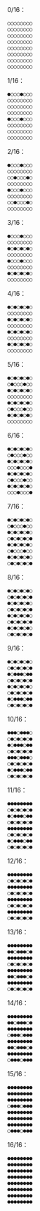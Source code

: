 0/16：

```
○○○○○○○○
○○○○○○○○
○○○○○○○○
○○○○○○○○
○○○○○○○○
○○○○○○○○
○○○○○○○○
○○○○○○○○
```

1/16：

```
●○○○●○○○
○○○○○○○○
○○○○○○○○
○○○○○○○○
●○○○●○○○
○○○○○○○○
○○○○○○○○
○○○○○○○○
```

2/16：

```
●○○○●○○○
○○○○○○○○
○○●○○○●○
○○○○○○○○
●○○○●○○○
○○○○○○○○
○○●○○○●○
○○○○○○○○
```

3/16：

```
●○○○●○○○
○○○○○○○○
●○●○●○●○
○○○○○○○○
●○○○●○○○
○○○○○○○○
●○●○●○●○
○○○○○○○○
```

4/16：

```
●○●○●○●○
○○○○○○○○
●○●○●○●○
○○○○○○○○
●○●○●○●○
○○○○○○○○
●○●○●○●○
○○○○○○○○
```

5/16：

```
●○●○●○●○
○●○○○●○○
●○●○●○●○
○○○○○○○○
●○●○●○●○
○●○○○●○○
●○●○●○●○
○○○○○○○○
```

6/16：

```
●○●○●○●○
○●○○○●○○
●○●○●○●○
○○○●○○○●
●○●○●○●○
○●○○○●○○
●○●○●○●○
○○○●○○○●
```

7/16：

```
●○●○●○●○
○●○○○●○○
●○●○●○●○
○●○●○●○●
●○●○●○●○
○●○○○●○○
●○●○●○●○
○●○●○●○●
```

8/16：

```
●○●○●○●○
○●○●○●○●
●○●○●○●○
○●○●○●○●
●○●○●○●○
○●○●○●○●
●○●○●○●○
○●○●○●○●
```

9/16：

```
●○●○●○●○
○●○●○●○●
●○●●●○●●
○●○●○●○●
●○●○●○●○
○●○●○●○●
●○●●●○●●
○●○●○●○●
```

10/16：

```
●●●○●●●○
○●○●○●○●
●○●●●○●●
○●○●○●○●
●●●○●●●○
○●○●○●○●
●○●●●○●●
○●○●○●○●
```

11/16：

```
●●●●●●●●
○●○●○●○●
●○●●●○●●
○●○●○●○●
●●●●●●●●
○●○●○●○●
●○●●●○●●
○●○●○●○●
```

12/16：

```
●●●●●●●●
○●○●○●○●
●●●●●●●●
○●○●○●○●
●●●●●●●●
○●○●○●○●
●●●●●●●●
○●○●○●○●
```

13/16：

```
●●●●●●●●
●●○●●●○●
●●●●●●●●
○●○●○●○●
●●●●●●●●
●●○●●●○●
●●●●●●●●
○●○●○●○●
```

14/16：

```
●●●●●●●●
●●○●●●○●
●●●●●●●●
○●●●○●●●
●●●●●●●●
●●○●●●○●
●●●●●●●●
○●●●○●●●
```

15/16：

```
●●●●●●●●
●●●●●●●●
●●●●●●●●
○●●●○●●●
●●●●●●●●
●●●●●●●●
●●●●●●●●
○●●●○●●●
```

16/16：

```
●●●●●●●●
●●●●●●●●
●●●●●●●●
●●●●●●●●
●●●●●●●●
●●●●●●●●
●●●●●●●●
●●●●●●●●
```
